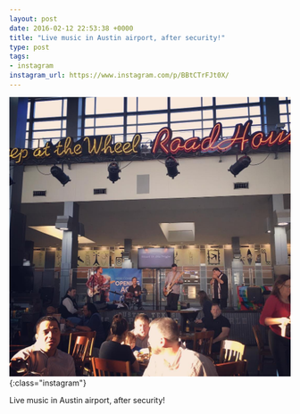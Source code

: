 ```yaml
---
layout: post
date: 2016-02-12 22:53:38 +0000
title: "Live music in Austin airport, after security!"
type: post
tags:
- instagram
instagram_url: https://www.instagram.com/p/BBtCTrFJt0X/
---
```


![Instagram - BBtCTrFJt0X](/img/BBtCTrFJt0X.jpg){:class="instagram"}

Live music in Austin airport, after security!
